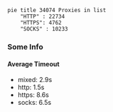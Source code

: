 
```mermaid
pie title 34074 Proxies in list
    "HTTP" : 22734
    "HTTPS": 4762
    "SOCKS" : 10233
```

### Some Info
#### Average Timeout

- mixed: 2.9s
- http: 1.5s
- https: 8.6s
- socks: 6.5s